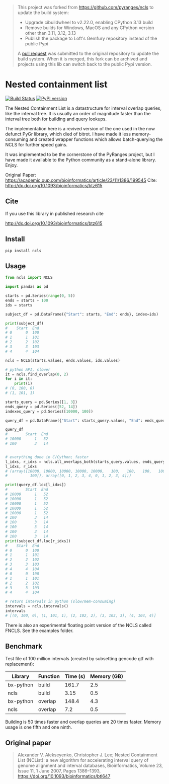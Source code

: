 > This project was forked from https://github.com/pyranges/ncls to update the build system:
> - Upgrade cibuildwheel to v2.22.0, enabling CPython 3.13 build
> - Remove builds for Windows, MacOS and any CPython version other than 3.11, 3.12, 3.13
> - Publish the package to Loft's Gemfury repository instead of the public Pypi
>
> A [pull request](https://github.com/pyranges/ncls/pull/58) was submitted to the
> original repository to update the build system. When it is merged, this fork can be
> archived and projects using this lib can switch back to the public Pypi version.

# Nested containment list

[![Build Status](https://travis-ci.org/biocore-ntnu/ncls.svg?branch=master)](https://travis-ci.org/hunt-genes/ncls) [![PyPI version](https://badge.fury.io/py/ncls.svg)](https://badge.fury.io/py/ncls)

The Nested Containment List is a datastructure for interval overlap queries,
like the interval tree. It is usually an order of magnitude faster than the
interval tree both for building and query lookups.

The implementation here is a revived version of the one used in the now defunct
PyGr library, which died of bitrot. I have made it less memory-consuming and
created wrapper functions which allows batch-querying the NCLS for further speed
gains.

It was implemented to be the cornerstone of the PyRanges project, but I have made
it available to the Python community as a stand-alone library. Enjoy.

Original Paper: https://academic.oup.com/bioinformatics/article/23/11/1386/199545
Cite: http://dx.doi.org/10.1093/bioinformatics/btz615

## Cite

If you use this library in published research cite

http://dx.doi.org/10.1093/bioinformatics/btz615

## Install

```
pip install ncls
```

## Usage

```python
from ncls import NCLS

import pandas as pd

starts = pd.Series(range(0, 5))
ends = starts + 100
ids = starts

subject_df = pd.DataFrame({"Start": starts, "End": ends}, index=ids)

print(subject_df)
#    Start  End
# 0      0  100
# 1      1  101
# 2      2  102
# 3      3  103
# 4      4  104

ncls = NCLS(starts.values, ends.values, ids.values)

# python API, slower
it = ncls.find_overlap(0, 2)
for i in it:
    print(i)
# (0, 100, 0)
# (1, 101, 1)

starts_query = pd.Series([1, 3])
ends_query = pd.Series([52, 14])
indexes_query = pd.Series([10000, 100])

query_df = pd.DataFrame({"Start": starts_query.values, "End": ends_query.values}, index=indexes_query.values)

query_df
#        Start  End
# 10000      1   52
# 100        3   14


# everything done in C/Cython; faster
l_idxs, r_idxs = ncls.all_overlaps_both(starts_query.values, ends_query.values, indexes_query.values)
l_idxs, r_idxs
# (array([10000, 10000, 10000, 10000, 10000,   100,   100,   100,   100,
#          100]), array([0, 1, 2, 3, 4, 0, 1, 2, 3, 4]))

print(query_df.loc[l_idxs])
#        Start  End
# 10000      1   52
# 10000      1   52
# 10000      1   52
# 10000      1   52
# 10000      1   52
# 100        3   14
# 100        3   14
# 100        3   14
# 100        3   14
# 100        3   14
print(subject_df.loc[r_idxs])
#    Start  End
# 0      0  100
# 1      1  101
# 2      2  102
# 3      3  103
# 4      4  104
# 0      0  100
# 1      1  101
# 2      2  102
# 3      3  103
# 4      4  104

# return intervals in python (slow/mem-consuming)
intervals = ncls.intervals()
intervals
# [(0, 100, 0), (1, 101, 1), (2, 102, 2), (3, 103, 3), (4, 104, 4)]
```

There is also an experimental floating point version of the NCLS called FNCLS.
See the examples folder.

## Benchmark

Test file of 100 million intervals (created by subsetting gencode gtf with replacement):

| Library | Function | Time (s) | Memory (GB) |
| --- | --- | --- | --- |
| bx-python | build | 161.7 | 2.5 |
| ncls | build | 3.15 | 0.5 |
| bx-python | overlap | 148.4 | 4.3 |
| ncls | overlap | 7.2 | 0.5 |

Building is 50 times faster and overlap queries are 20 times faster. Memory
usage is one fifth and one ninth.

## Original paper

> Alexander V. Alekseyenko, Christopher J. Lee; Nested Containment List (NCList): a new algorithm for accelerating interval query of genome alignment and interval databases, Bioinformatics, Volume 23, Issue 11, 1 June 2007, Pages 1386–1393, https://doi.org/10.1093/bioinformatics/btl647
